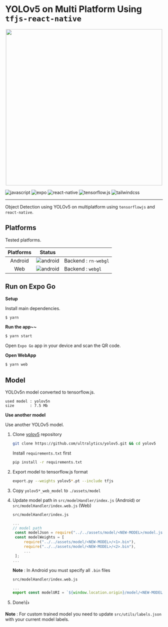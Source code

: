 # YOLOv5 on Multi Platform Using `tfjs-react-native`

<p align="center">
  <img src="./sample.jpeg" height="500" />
</p>

![javascript](https://img.shields.io/badge/Javascript-white?logo=javascript)
![expo](https://img.shields.io/badge/Expo-white?logo=expo&logoColor=black)
![react-native](https://img.shields.io/badge/React_Native-white?logo=react)
![tensorflow.js](https://img.shields.io/badge/Tensorflow.js-white?logo=tensorflow)
![tailwindcss](https://img.shields.io/badge/tailwindcss-white?logo=tailwindcss)

---

Object Detection using YOLOv5 on multiplatform using `tensorflowjs` and `react-native`.

## Platforms

Tested platforms.

| Platforms |                                       Status                                       |                      |
| :-------: | :--------------------------------------------------------------------------------: | :------------------- |
|  Android  | ![android](https://img.shields.io/badge/Passed-green?logo=android&logoColor=white) | Backend : `rn-webgl` |
|    Web    |          ![android](https://img.shields.io/badge/Passed-blue?logo=react)           | Backend : `webgl`    |

## Run on Expo Go

**Setup**

Install main dependencies.

```bash
$ yarn
```

**Run the app~~**

```bash
$ yarn start
```

Open `Expo Go` app in your device and scan the QR code.

**Open WebApp**

```bash
$ yarn web
```

## Model

YOLOv5n model converted to tensorflow.js.

```
used model : yolov5n
size       : 7.5 Mb
```

**Use another model**

Use another YOLOv5 model.

1. Clone [yolov5](https://github.com/ultralytics/yolov5) repository

   ```bash
   git clone https://github.com/ultralytics/yolov5.git && cd yolov5
   ```

   Install `requirements.txt` first

   ```bash
   pip install -r requirements.txt
   ```

2. Export model to tensorflow.js format
   ```bash
   export.py --weights yolov5*.pt --include tfjs
   ```
3. Copy `yolov5*_web_model` to `./assets/model`
4. Update model path in `src/modelHandler/index.js` (Android) or `src/modelHandler/index.web.js` (Web)

   `src/modelHandler/index.js`

   ```js
   ...
   // model path
    const modelJson = require("../../assets/model/<NEW-MODEL>/model.json");
    const modelWeights = [
        require("../../assets/model/<NEW-MODEL>/<1>.bin"),
        require("../../assets/model/<NEW-MODEL>/<2>.bin"),
        ...
    ];
   ...
   ```

   **Note** : In Android you must specify all `.bin` files

   `src/modelHandler/index.web.js`

   ```js
   ...
   export const modelURI = `${window.location.origin}/model/<NEW-MODEL>/model.json`;
   ```

5. Done!👍

**Note** : For custom trained model you need to update `src/utils/labels.json` with your current model labels.
